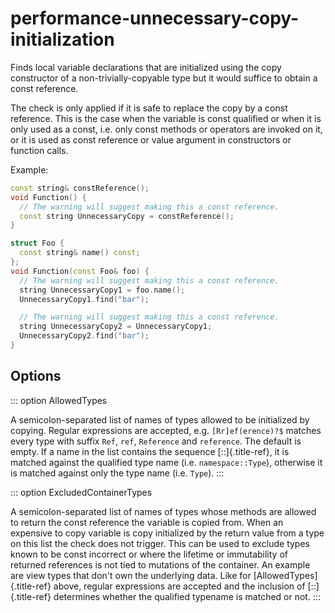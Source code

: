 # performance-unnecessary-copy-initialization

Finds local variable declarations that are initialized using the copy
constructor of a non-trivially-copyable type but it would suffice to
obtain a const reference.

The check is only applied if it is safe to replace the copy by a const
reference. This is the case when the variable is const qualified or when
it is only used as a const, i.e. only const methods or operators are
invoked on it, or it is used as const reference or value argument in
constructors or function calls.

Example:

```c++
const string& constReference();
void Function() {
  // The warning will suggest making this a const reference.
  const string UnnecessaryCopy = constReference();
}

struct Foo {
  const string& name() const;
};
void Function(const Foo& foo) {
  // The warning will suggest making this a const reference.
  string UnnecessaryCopy1 = foo.name();
  UnnecessaryCopy1.find("bar");

  // The warning will suggest making this a const reference.
  string UnnecessaryCopy2 = UnnecessaryCopy1;
  UnnecessaryCopy2.find("bar");
}
```

## Options

::: option
AllowedTypes

A semicolon-separated list of names of types allowed to be initialized
by copying. Regular expressions are accepted, e.g. `[Rr]ef(erence)?$`
matches every type with suffix `Ref`, `ref`, `Reference` and
`reference`. The default is empty. If a name in the list contains the
sequence [::]{.title-ref}, it is matched against the qualified type name
(i.e. `namespace::Type`), otherwise it is matched against only the type
name (i.e. `Type`).
:::

::: option
ExcludedContainerTypes

A semicolon-separated list of names of types whose methods are allowed
to return the const reference the variable is copied from. When an
expensive to copy variable is copy initialized by the return value from
a type on this list the check does not trigger. This can be used to
exclude types known to be const incorrect or where the lifetime or
immutability of returned references is not tied to mutations of the
container. An example are view types that don\'t own the underlying
data. Like for [AllowedTypes]{.title-ref} above, regular expressions are
accepted and the inclusion of [::]{.title-ref} determines whether the
qualified typename is matched or not.
:::
